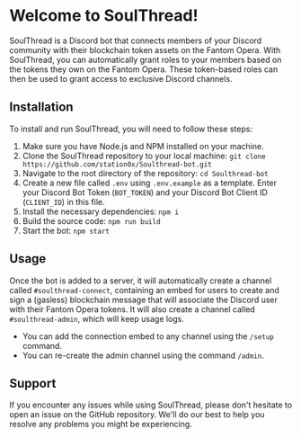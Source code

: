 # Welcome to SoulThread!

SoulThread is a Discord bot that connects members of your Discord community with their blockchain token assets on the Fantom Opera. With SoulThread, you can automatically grant roles to your members based on the tokens they own on the Fantom Opera. These token-based roles can then be used to grant access to exclusive Discord channels.

## Installation

To install and run SoulThread, you will need to follow these steps:

1. Make sure you have Node.js and NPM installed on your machine.
2. Clone the SoulThread repository to your local machine: `git clone https://github.com/station0x/Soulthread-bot.git`
3. Navigate to the root directory of the repository: `cd Soulthread-bot`
4. Create a new file called `.env` using `.env.example` as a template. Enter your Discord Bot Token (`BOT_TOKEN`) and your Discord Bot Client ID (`CLIENT_ID`) in this file.
5. Install the necessary dependencies: `npm i`
6. Build the source code: `npm run build`
7. Start the bot: `npm start`

## Usage

Once the bot is added to a server, it will automatically create a channel called `#soulthread-connect`, containing an embed for users to create and sign a (gasless) blockchain message that will associate the Discord user with their Fantom Opera tokens. It will also create a channel called `#soulthread-admin`, which will keep usage logs. 

- You can add the connection embed to any channel using the `/setup` command.
- You can re-create the admin channel using the command `/admin`.

## Support

If you encounter any issues while using SoulThread, please don't hesitate to open an issue on the GitHub repository. We'll do our best to help you resolve any problems you might be experiencing.

